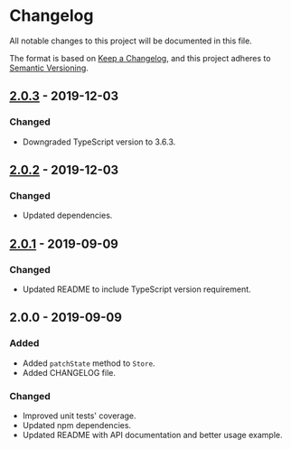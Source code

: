 # Changelog

All notable changes to this project will be documented in this file.

The format is based on [Keep a Changelog](https://keepachangelog.com/en/1.0.0/),
and this project adheres to [Semantic Versioning](https://semver.org/spec/v2.0.0.html).

## [2.0.3] - 2019-12-03

### Changed

* Downgraded TypeScript version to 3.6.3.

## [2.0.2] - 2019-12-03

### Changed

* Updated dependencies.

## [2.0.1] - 2019-09-09

### Changed

* Updated README to include TypeScript version requirement.

## 2.0.0 - 2019-09-09

### Added

* Added `patchState` method to `Store`.
* Added CHANGELOG file.

### Changed

* Improved unit tests' coverage.
* Updated npm dependencies.
* Updated README with API documentation and better usage example.

[2.0.3]: https://github.com/jurebajt/rxjs-observable-store/compare/v2.0.2...v2.0.3
[2.0.2]: https://github.com/jurebajt/rxjs-observable-store/compare/v2.0.1...v2.0.2
[2.0.1]: https://github.com/jurebajt/rxjs-observable-store/compare/v2.0.0...v2.0.1
